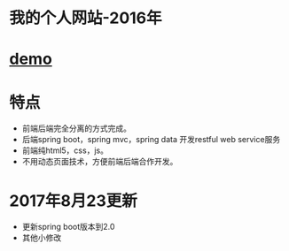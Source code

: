 # 我的个人网站-2016年
# [demo](http://ljx520.cn/)
# 特点
* 前端后端完全分离的方式完成。
* 后端spring boot，spring mvc，spring data 开发restful web service服务
* 前端纯html5，css，js。
* 不用动态页面技术，方便前端后端合作开发。
# 2017年8月23更新
* 更新spring boot版本到2.0
* 其他小修改

